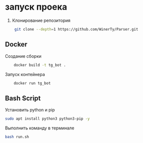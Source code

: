 # запуск проека


1. Клонирование репозитория 
    ```bash
     git clone --depth=1 https://github.com/WinerTy/Parser.git
     ```

## Docker
Создание сборки
```bash 
    docker build -t tg_bot .
```
Запуск контейнера 
```bash
    docker run tg_bot 
```


## Bash Script
Установить python и pip 
```bash
sudo apt install python3 python3-pip -y
```

Выполнить команду в терминале
```bash
bash run.sh
```
